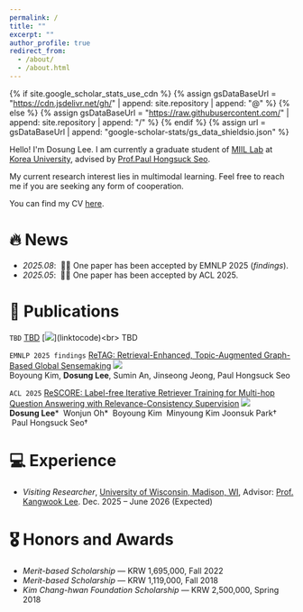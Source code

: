 ```yaml
---
permalink: /
title: ""
excerpt: ""
author_profile: true
redirect_from: 
  - /about/
  - /about.html
---
```


{% if site.google_scholar_stats_use_cdn %}
{% assign gsDataBaseUrl = "https://cdn.jsdelivr.net/gh/" | append: site.repository | append: "@" %}
{% else %}
{% assign gsDataBaseUrl = "https://raw.githubusercontent.com/" | append: site.repository | append: "/" %}
{% endif %}
{% assign url = gsDataBaseUrl | append: "google-scholar-stats/gs_data_shieldsio.json" %}

<span class='anchor' id='about-me'></span>

Hello! I'm Dosung Lee. I am currently a graduate student of <a href="https://miil.korea.ac.kr/">MIIL Lab</a> at <a href="https://www.korea.edu/">Korea University</a>, advised by <a href="https://phseo.github.io/">Prof.Paul Hongsuck Seo</a>. 

<!-- Previously, I received my B.S. degree from <a href="https://www.korea.edu/">Korea University</a> in june 2024.-->

My current research interest lies in multimodal learning. Feel free to reach me if you are seeking any form of cooperation.

You can find my CV [here](https://github.com/leeds1219/leeds1219.github.io/blob/main/images/Dosung_Lee_CV.pdf).


# 🔥 News
- *2025.08*: &nbsp;🎉🎉 One paper has been accepted by EMNLP 2025 (*findings*).
- *2025.05*: &nbsp;🎉🎉 One paper has been accepted by ACL 2025.

# 📝 Publications 

``TBD`` [TBD](linktopaper) [![](https://img.shields.io/github/stars/(github_id/repo_name)?style=social&amp;label=Stars)](linktocode)<br>
TBD

``EMNLP 2025 findings`` [ReTAG: Retrieval-Enhanced, Topic-Augmented Graph-Based Global Sensemaking](https://github.com/bykimby/retag) [![](https://img.shields.io/github/stars/bykimby/retag?style=social&amp;label=Stars)](https://github.com/bykimby/retag)<br>
Boyoung Kim, **Dosung Lee**, Sumin An, Jinseong Jeong, Paul Hongsuck Seo

``ACL 2025`` [ReSCORE: Label-free Iterative Retriever Training for Multi-hop Question Answering with Relevance-Consistency Supervision](https://leeds1219.github.io/ReSCORE/) [![](https://img.shields.io/github/stars/leeds1219/ReSCORE?style=social&amp;label=Stars)](https://leeds1219.github.io/ReSCORE/)<br>
**Dosung Lee***  Wonjun Oh*  Boyoung Kim  Minyoung Kim  Joonsuk Park†  Paul Hongsuck Seo†


# 💻 Experience
- *Visiting Researcher*, [University of Wisconsin, Madison, WI](https://www.wisc.edu/), Advisor: [Prof. Kangwook Lee](https://kangwooklee.com/). Dec. 2025 – June 2026 (Expected)

# 🎖 Honors and Awards
- *Merit-based Scholarship* — KRW 1,695,000, Fall 2022
- *Merit-based Scholarship* — KRW 1,119,000, Fall 2018
- *Kim Chang-hwan Foundation Scholarship* — KRW 2,500,000, Spring 2018




